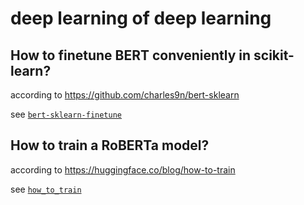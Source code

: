 # deep learning of deep learning

## How to finetune BERT conveniently in scikit-learn?

according to https://github.com/charles9n/bert-sklearn

see [`bert-sklearn-finetune`](https://github.com/sassbalint/dl/tree/main/bert-sklearn-finetune)

## How to train a RoBERTa model?

according to https://huggingface.co/blog/how-to-train

see [`how_to_train`](https://github.com/sassbalint/dl/tree/main/how_to_train)

